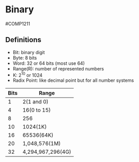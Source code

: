 # Binary
#COMP1211 
## Definitions
- Bit: binary digit
- Byte: 8 bits
- Word: 32 or 64 bits (most use 64)
- Range(R): number of represented numbers
- K: 2<sup>10</sup> or 1024
- Radix Point: like decimal point but for all number systems

| Bits | Range             |
| ---- | ----------------- |
| 1    | 2(1 and 0)        |
| 4    | 16(0 to 15)       |
| 8    | 256               |
| 10   | 1024(1K)          |
| 16   | 65536(64K)        |
| 20   | 1,048,576(1M)     |
| 32   | 4,294,967,296(4G) |
